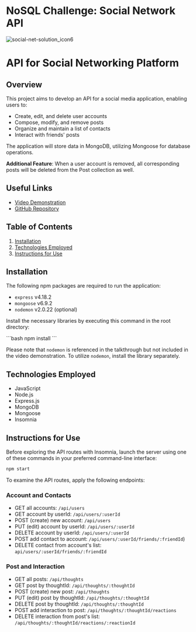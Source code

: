 # NoSQL Challenge: Social Network API

![social-net-solution_icon6](https://user-images.githubusercontent.com/113915529/228991431-569833c3-27bf-424c-901a-66d4262aab52.svg)


# API for Social Networking Platform

## Overview

This project aims to develop an API for a social media application, enabling users to:

- Create, edit, and delete user accounts
- Compose, modify, and remove posts 
- Organize and maintain a list of contacts
- Interact with friends' posts 

The application will store data in MongoDB, utilizing Mongoose for database operations.

**Additional Feature**: When a user account is removed, all corresponding posts will be deleted from the Post collection as well.

## Useful Links

- [Video Demonstration]()
- [GitHub Repository]()

## Table of Contents

1. [Installation](#installation)
2. [Technologies Employed](#technologies-employed)
3. [Instructions for Use](#instructions-for-use)

## Installation

The following npm packages are required to run the application:

- `express` v4.18.2
- `mongoose` v6.9.2
- `nodemon` v2.0.22 (optional)

Install the necessary libraries by executing this command in the root directory:

\```bash
npm install
\```

Please note that `nodemon` is referenced in the talkthrough but not included in the video demonstration. To utilize `nodemon`, install the library separately.

## Technologies Employed

- JavaScript
- Node.js
- Express.js
- MongoDB
- Mongoose
- Insomnia

## Instructions for Use

Before exploring the API routes with Insomnia, launch the server using one of these commands in your preferred command-line interface:

```bash
npm start
```



To examine the API routes, apply the following endpoints:

### Account and Contacts

- GET all accounts: `/api/users`
- GET account by userId: `/api/users/:userId`
- POST (create) new account: `/api/users`
- PUT (edit) account by userId: `/api/users/:userId`
- DELETE account by userId: `/api/users/:userId`
- POST add contact to account: `/api/users/:userId/friends/:friendId`)
- DELETE contact from account's list: `api/users/:userId/friends/:friendId`

### Post and Interaction

- GET all posts: `/api/thoughts`
- GET post by thoughtId: `/api/thoughts/:thoughtId`
- POST (create) new post: `/api/thoughts`
- PUT (edit) post by thoughtId: `/api/thoughts/:thoughtId`
- DELETE post by thoughtId: `/api/thoughts/:thoughtId`
- POST add interaction to post: `/api/thoughts/:thoughtId/reactions`
- DELETE interaction from post's list: `/api/thoughts/:thoughtId/reactions/:reactionId`


